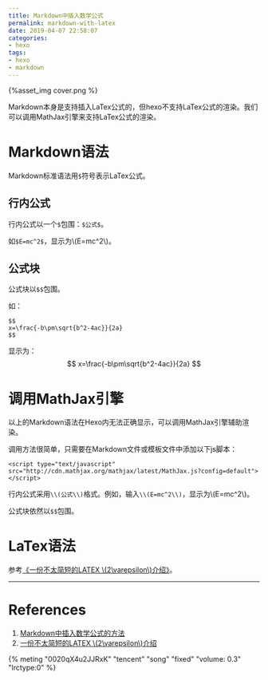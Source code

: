 ```yaml
---
title: Markdown中插入数学公式
permalink: markdown-with-latex
date: 2019-04-07 22:58:07
categories:
- hexo
tags:
- hexo
- markdown
---
```


{%asset_img cover.png %}

Markdown本身是支持插入LaTex公式的，但hexo不支持LaTex公式的渲染。我们可以调用MathJax引擎来支持LaTex公式的渲染。

<!--more-->

# Markdown语法

Markdown标准语法用`$`符号表示LaTex公式。

## 行内公式

行内公式以一个`$`包围：`$公式$`。

如`$E=mc^2$`，显示为\\(E=mc^2\\)。

## 公式块

公式块以`$$`包围。

如：

```
$$
x=\frac{-b\pm\sqrt{b^2-4ac}}{2a}
$$
```

显示为：
$$
x=\frac{-b\pm\sqrt{b^2-4ac}}{2a}
$$

# 调用MathJax引擎

以上的Markdown语法在Hexo内无法正确显示，可以调用MathJax引擎辅助渲染。

调用方法很简单，只需要在Markdown文件或模板文件中添加以下js脚本：

```
<script type="text/javascript" src="http://cdn.mathjax.org/mathjax/latest/MathJax.js?config=default"></script>
```

行内公式采用`\\(公式\\)`格式。例如，输入`\\(E=mc^2\\)`，显示为\\(E=mc^2\\)。

公式块依然以`$$`包围。

# LaTex语法

参考[《一份不太简短的LATEX \\(2\varepsilon\\)介绍》](http://www.mohu.org/info/lshort-cn.pdf)。

------

# References

1. [Markdown中插入数学公式的方法](https://blog.csdn.net/xiahouzuoxin/article/details/26478179)
2. [一份不太简短的LATEX \\(2\varepsilon\\)介绍](http://www.mohu.org/info/lshort-cn.pdf)

<!--开不了口-周杰伦-->
{% meting "0020qX4u2JJRxK" "tencent" "song" "fixed"  "volume: 0.3" "lrctype:0" %}

<script type="text/javascript" src="http://cdn.mathjax.org/mathjax/latest/MathJax.js?config=default"></script>
